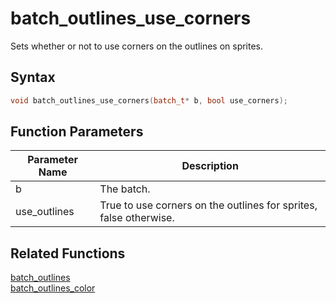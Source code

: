 # batch_outlines_use_corners

Sets whether or not to use corners on the outlines on sprites.

## Syntax

```cpp
void batch_outlines_use_corners(batch_t* b, bool use_corners);
```

## Function Parameters

Parameter Name | Description
--- | ---
b | The batch.
use_outlines | True to use corners on the outlines for sprites, false otherwise.

## Related Functions

[batch_outlines](https://github.com/RandyGaul/cute_framework/tree/master/docs/graphics/batch/batch_outlines)  
[batch_outlines_color](https://github.com/RandyGaul/cute_framework/tree/master/docs/graphics/batch/batch_outlines_color)  
